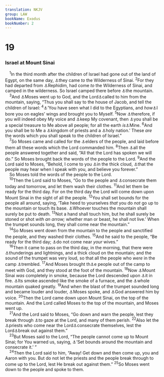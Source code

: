```yaml
---
translation: NKJV
group: LAW
bookName: Exodus 
bookNumber: 2
---
```


<div class="title"><h1>19</h1><h3>Israel at Mount Sinai</h3></div>
<span class="verse xu_19_1"> <sup>1</sup>In the third month after the children of Israel had gone out of the land of Egypt, on the same day, <a data-toggle="tooltip" data-placement="bottom" title="Num. 33:15">⚓</a>they came <i>to</i> the Wilderness of Sinai. </span>
<span class="verse xu_19_2"><sup>2</sup>For they had departed from <a data-toggle="tooltip" data-placement="bottom" title="Ex. 17:1">⚓</a>Rephidim, had come <i>to</i> the Wilderness of Sinai, and camped in the wilderness. So Israel camped there before <a data-toggle="tooltip" data-placement="bottom" title="Ex. 3:1, 12; 18:5">⚓</a>the mountain.<br/></span>
<span class="verse xu_19_3"> <sup>3</sup>And <a data-toggle="tooltip" data-placement="bottom" title="Acts 7:38">⚓</a>Moses went up to God, and the Lord<a data-toggle="tooltip" data-placement="bottom" title="Ex. 3:4">⚓</a>called to him from the mountain, saying, “Thus you shall say to the house of Jacob, and tell the children of Israel: </span>
<span class="verse xu_19_4"><sup>4</sup><a data-toggle="tooltip" data-placement="bottom" title="Deut. 29:2">⚓</a>‘You have seen what I did to the Egyptians, and <i>how</i><a data-toggle="tooltip" data-placement="bottom" title="Deut. 32:11; Is. 63:9; Rev. 12:14">⚓</a>I bore you on eagles’ wings and brought you to Myself. </span>
<span class="verse xu_19_5"><sup>5</sup>Now <a data-toggle="tooltip" data-placement="bottom" title="Ex. 15:26; 23:22">⚓</a>therefore, if you will indeed obey My voice and <a data-toggle="tooltip" data-placement="bottom" title="Deut. 5:2; Ps. 78:10">⚓</a>keep My covenant, then <a data-toggle="tooltip" data-placement="bottom" title="Deut. 4:20; 7:6; 14:2; 26:18; 1 Kin. 8:53; Ps. 135:4; Titus 2:14; 1 Pet. 2:9">⚓</a>you shall be a special treasure to Me above all people; for all the earth <i>is</i><a data-toggle="tooltip" data-placement="bottom" title="Ex. 9:29; Deut. 10:14; Job 41:11; Ps. 50:12; 1 Cor. 10:26">⚓</a>Mine. </span>
<span class="verse xu_19_6"><sup>6</sup>And you shall be to Me a <a data-toggle="tooltip" data-placement="bottom" title="Deut. 33:2–4; (1 Pet. 2:5, 9; Rev. 1:6; 5:10)">⚓</a>kingdom of priests and a <a data-toggle="tooltip" data-placement="bottom" title="Deut. 7:6; 14:21; 26:19; Is. 62:12; (1 Cor. 3:17)">⚓</a>holy nation.’ These <i>are</i> the words which you shall speak to the children of Israel.”<br/></span>
<span class="verse xu_19_7"> <sup>7</sup>So Moses came and called for the <a data-toggle="tooltip" data-placement="bottom" title="Ex. 4:29, 30">⚓</a>elders of the people, and laid before them all these words which the Lord commanded him. </span>
<span class="verse xu_19_8"><sup>8</sup>Then <a data-toggle="tooltip" data-placement="bottom" title="Ex. 4:31; 24:3, 7; Deut. 5:27; 26:17">⚓</a>all the people answered together and said, “All that the Lord has spoken we will do.” So Moses brought back the words of the people to the Lord. </span>
<span class="verse xu_19_9"><sup>9</sup>And the Lord said to Moses, “Behold, I come to you <a data-toggle="tooltip" data-placement="bottom" title="Ex. 19:16; 20:21; 24:15; Deut. 4:11; Ps. 99:7; Matt. 17:5">⚓</a>in the thick cloud, <a data-toggle="tooltip" data-placement="bottom" title="Deut. 4:12, 36; John 12:29, 30">⚓</a>that the people may hear when I speak with you, and believe you forever.”<br/> So Moses told the words of the people to the Lord.<br/></span>
<span class="verse xu_19_10"> <sup>10</sup>Then the Lord said to Moses, “Go to the people and <a data-toggle="tooltip" data-placement="bottom" title="Lev. 11:44, 45; (Heb. 10:22)">⚓</a>consecrate them today and tomorrow, and let them wash their clothes. </span>
<span class="verse xu_19_11"><sup>11</sup>And let them be ready for the third day. For on the third day the Lord will come down upon Mount Sinai in the sight of all the people. </span>
<span class="verse xu_19_12"><sup>12</sup>You shall set bounds for the people all around, saying, ‘Take heed to yourselves <i>that</i> you do <i>not</i> go up to the mountain or touch its base. <a data-toggle="tooltip" data-placement="bottom" title="Ex. 34:3; Heb. 12:20">⚓</a>Whoever touches the mountain shall surely be put to death. </span>
<span class="verse xu_19_13"><sup>13</sup>Not a hand shall touch him, but he shall surely be stoned or shot <i>with</i> <i>an</i> <i>arrow;</i> whether man or beast, he shall not live.’ When the trumpet sounds long, they shall come near the mountain.”<br/></span>
<span class="verse xu_19_14"> <sup>14</sup>So Moses went down from the mountain to the people and sanctified the people, and they washed their clothes. </span>
<span class="verse xu_19_15"><sup>15</sup>And he said to the people, “Be ready for the third day; <a data-toggle="tooltip" data-placement="bottom" title="(1 Cor. 7:5)">⚓</a>do not come near <i>your</i> wives.”<br/></span>
<span class="verse xu_19_16"> <sup>16</sup>Then it came to pass on the third day, in the morning, that there were <a data-toggle="tooltip" data-placement="bottom" title="Heb. 12:18, 19">⚓</a>thunderings and lightnings, and a thick cloud on the mountain; and the sound of the trumpet was very loud, so that all the people who <i>were</i> in the camp <a data-toggle="tooltip" data-placement="bottom" title="Heb. 12:21">⚓</a>trembled. </span>
<span class="verse xu_19_17"><sup>17</sup>And Moses brought th<a data-toggle="tooltip" data-placement="bottom" title="Deut. 4:10">⚓</a>e people out of the camp to meet with God, and they stood at the foot of the mountain. </span>
<span class="verse xu_19_18"><sup>18</sup>Now <a data-toggle="tooltip" data-placement="bottom" title="Deut. 4:11; Judg. 5:5; Ps. 104:32; 144:5">⚓</a>Mount Sinai <i>was</i> completely in smoke, because the Lord descended upon <a data-toggle="tooltip" data-placement="bottom" title="Ex. 3:2; 24:17; Deut. 5:4; 2 Chr. 7:1–3; Heb. 12:18">⚓</a>it in fire. <a data-toggle="tooltip" data-placement="bottom" title="Gen. 15:17; 19:28; Rev. 15:8">⚓</a>Its smoke ascended like the smoke of a furnace, and the <a data-toggle="tooltip" data-placement="bottom" title="Ps. 68:8; 1 Kin. 19:12; Jer. 4:24; (Heb. 12:26)">⚓</a>whole mountain quaked greatly. </span>
<span class="verse xu_19_19"><sup>19</sup>And when the blast of the trumpet sounded long and became louder and louder, <a data-toggle="tooltip" data-placement="bottom" title="Heb. 12:21">⚓</a>Moses spoke, and <a data-toggle="tooltip" data-placement="bottom" title="Neh. 9:13; Ps. 81:7">⚓</a>God answered him by voice. </span>
<span class="verse xu_19_20"><sup>20</sup>Then the Lord came down upon Mount Sinai, on the top of the mountain. And the Lord called Moses to the top of the mountain, and Moses went up.<br/></span>
<span class="verse xu_19_21"> <sup>21</sup>And the Lord said to Moses, “Go down and warn the people, lest they break through <a data-toggle="tooltip" data-placement="bottom" title="1 Sam. 6:19">⚓</a>to gaze at the Lord, and many of them perish. </span>
<span class="verse xu_19_22"><sup>22</sup>Also let the <a data-toggle="tooltip" data-placement="bottom" title="Ex. 19:24; 24:5">⚓</a>priests who come near the Lord<a data-toggle="tooltip" data-placement="bottom" title="Lev. 10:3; 21:6–8">⚓</a>consecrate themselves, lest the Lord<a data-toggle="tooltip" data-placement="bottom" title="2 Sam. 6:7, 8">⚓</a>break out against them.”<br/></span>
<span class="verse xu_19_23"> <sup>23</sup>But Moses said to the Lord, “The people cannot come up to Mount Sinai; for You warned us, saying, <a data-toggle="tooltip" data-placement="bottom" title="Ex. 19:12">⚓</a>‘Set bounds around the mountain and consecrate it.’ ”<br/></span>
<span class="verse xu_19_24"> <sup>24</sup>Then the Lord said to him, “Away! Get down and then come up, you and Aaron with you. But do not let the priests and the people break through to come up to the Lord, lest He break out against them.” </span>
<span class="verse xu_19_25"><sup>25</sup>So Moses went down to the people and spoke to them.<br/></span>
